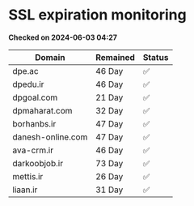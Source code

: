 # SSL expiration monitoring

**Checked on 2024-06-03 04:27**

| Domain | Remained | Status       |
|--------|----------|--------------|
| dpe.ac     | 46 Day   | ✅ |
| dpedu.ir     | 46 Day   | ✅ |
| dpgoal.com     | 21 Day   | ✅ |
| dpmaharat.com     | 32 Day   | ✅ |
| borhanbs.ir     | 47 Day   | ✅ |
| danesh-online.com     | 47 Day   | ✅ |
| ava-crm.ir     | 46 Day   | ✅ |
| darkoobjob.ir     | 73 Day   | ✅ |
| mettis.ir     | 26 Day   | ✅ |
| liaan.ir     | 31 Day   | ✅ |
